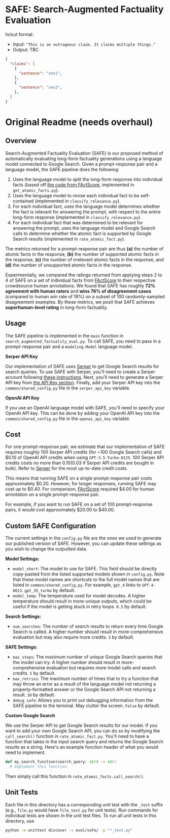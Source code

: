 # SAFE: Search-Augmented Factuality Evaluation

In/out format:
* Input: `"This is an outrageous claim. It claims multiple things."`
* Output: TBC
```json
{
  "claims": [
    {
      "sentence": "sen1",
    },
    {
      "sentence": "sen2",
    },
  ]
}
```

# Original Readme (needs overhaul)

## Overview

Search-Augmented Factuality Evaluation (SAFE) is our proposed method of automatically evaluating long-form factuality generations using a language model connected to Google Search.
Given a prompt-response pair and a language model, the SAFE pipeline does the following:
1. Uses the language model to split the long-form response into individual facts (based off [the code from FActScore](https://github.com/shmsw25/FActScore/blob/main/factscore/atomic_facts.py), implemented in `get_atomic_facts.py`).
2. Uses the language model to revise each individual fact to be self-contained (implemented in `classify_relevance.py`).
3. For each individual fact, uses the language model determines whether the fact is relevant for answering the prompt, with respect to the entire long-form response (implemented in `classify_relevance.py`).
4. For each individual fact that was determined to be relevant for answering the prompt, uses the language model and Google Search calls to determine whether the atomic fact is supported by Google Search results (implemented in `rate_atomic_fact.py`).

The metrics returned for a prompt-response pair are thus **(a)** the number of atomic facts in the response, **(b)** the number of supported atomic facts in the response, **(c)** the number of irrelevant atomic facts in the response, and **(d)** the number of unsupported atomic facts in the response.

Experimentally, we compared the ratings returned from applying steps 2 to 4 of SAFE on a set of individual facts from [FActScore](https://arxiv.org/abs/2305.14251) to their respective crowdsource human annotations.
We found that SAFE has roughly **72% agreement with human raters** and **wins 76% of disagreement cases** (compared to human win rate of 19%) on a subset of 100 randomly-sampled disagreement examples.
By these metrics, we posit that SAFE achieves **superhuman-level rating** in long-form factuality.

## Usage

The SAFE pipeline is implemented in the `main` function in `search_augmented_factuality_eval.py`.
To call SAFE, you need to pass in a prompt-response pair and a `modeling.Model` language model.

**Serper API Key**

Our implementation of SAFE uses [Serper](https://serper.dev/) to get Google Search results for search queries.
To use SAFE with Serper, you'll need to create a Serper account following [these instructions](https://serper.dev/signup).
Next, you'll need to generate a Serper API key from [the API Key section](https://serper.dev/api-key).
Finally, add your Serper API key into the `common/shared_config.py` file in the `serper_api_key` variable.

**OpenAI API Key**

If you use an OpenAI language model with SAFE, you'll need to specify your OpenAI API key.
This can be done by adding your OpenAI API key into the `common/shared_config.py` file in the `openai_api_key` variable.

## Cost

For one prompt-response pair, we estimate that our implementation of SAFE requires roughly 100 Serper API credits (for ~100 Google Search calls) and $0.10 of OpenAI API credits when using `GPT-3.5-Turbo-0125`.
100 Serper API credits costs no more than $0.10 ($0.03 if Serper API credits are bought in bulk).
Refer to [Serper](https://serper.dev/) for the most up-to-date credit costs.

This means that running SAFE on a single prompt-response pair costs approximately $0.20.
However, for longer responses, running SAFE may cost up to $0.40.
For comparison, [FActScore](https://arxiv.org/pdf/2305.14251.pdf) required $4.00 for human annotation on a single prompt-response pair.

For example, if you want to run SAFE on a set of 100 prompt-response pairs, it would cost approximately $20.00 to $40.00.

## Custom SAFE Configuration
The current settings in the `config.py` file are the ones we used to generate our published version of SAFE.
However, you can update these settings as you wish to change the outputted data.

**Model Settings:**

- `model_short`: The model to use for SAFE. This field should be directly copy-pasted from the listed supported models shown in `config.py`.  Note that these model names are shortcuts to the full model names that are listed in `common/shared_config.py`. For example, `gpt_4` links to `GPT-4-0613`. `gpt_35_turbo` by default.
- `model_temp`: The temperature used for model decodes. A higher temperature should result in more-unique outputs, which could be useful if the model is getting stuck in retry loops. `0.5` by default.

**Search Settings:**

- `num_searches`: The number of search results to return every time Google Search is called. A higher number should result in more-comprehensive evaluation but may also require more credits. `3` by default.

**SAFE Settings:**

- `max_steps`: The maximum number of unique Google Search queries that the model can try. A higher number should result in more-comprehensive evaluation but requires more model calls and search credits. `5` by default.
- `max_retries`: The maximum number of times that to try a function that may throw an error as a result of the language model not returning a properly-formatted answer or the Google Search API not returning a result. `10` by default.
- `debug_safe`: Allows you to print out debugging information from the SAFE pipeline to the terminal. May clutter the screen. `False` by default.

**Custom Google Search**

We use the Serper API to get Google Search results for our model.
If you want to add your own Google Search API, you can do so by modifying the `call_search()` function in `rate_atomic_fact.py`.
You'll need to have a function that takes in the input search query and returns the Google Search results as a string.
Here's an example function header of what you would need to implement.

```python
def my_search_function(search_query: str) -> str:
  # Implement this function.
```

Then simply call this function in `rate_atomic_facts.call_search()`.

## Unit Tests

Each file in this directory has a corresponding unit test with the `_test` suffix (e.g., `file.py` would have `file_test.py` for unit tests). Run commands for individual tests are shown in the unit test files. To run all unit tests in this directory, use

```bash
python -m unittest discover -s eval/safe/ -p "*_test.py"
```
